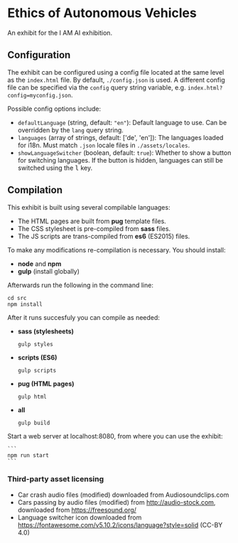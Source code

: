 # Ethics of Autonomous Vehicles

An exhibit for the I AM AI exhibition.

## Configuration
The exhibit can be configured using a config file located at the same level as the `index.html` file.
By default, `./config.json` is used. A different config file can be specified via the
`config` query string variable, e.g. `index.html?config=myconfig.json`.

Possible config options include:
- `defaultLanguage` (string, default: `"en"`): Default language to use. Can be overridden by the
  `lang` query string.
- `languages` (array of strings, default: ['de', 'en']): The languages loaded for i18n.
  Must match `.json` locale files in `./assets/locales`.
- `showLanguageSwitcher` (boolean, default: `true`): Whether to show a button for switching
  languages. If the button is hidden, languages can still be switched using the <kbd>l</kbd> key.

## Compilation

This exhibit is built using several compilable languages:

- The HTML pages are built from **pug** template files.
- The CSS stylesheet is pre-compiled from **sass** files.
- The JS scripts are trans-compiled from **es6** (ES2015) files. 

To make any modifications re-compilation is necessary. You should install:

- **node** and **npm**
- **gulp** (install globally)

Afterwards run the following in the command line:

```
cd src
npm install
```

After it runs succesfuly you can compile as needed:

- **sass (stylesheets)**
    ```
    gulp styles
    ```
  
- **scripts (ES6)**
    ```
    gulp scripts
    ```

- **pug (HTML pages)**
    ```
    gulp html
    ```

- **all**
    ```
    gulp build
    ```

Start a web server at localhost:8080, from where you can use the exhibit:

    ```
    npm run start
    ```

### Third-party asset licensing

- Car crash audio files (modified) downloaded from Audiosoundclips.com
- Cars passing by audio files (modified) from http://audio-stock.com, downloaded from https://freesound.org/
- Language switcher icon downloaded from https://fontawesome.com/v5.10.2/icons/language?style=solid (CC-BY 4.0)
